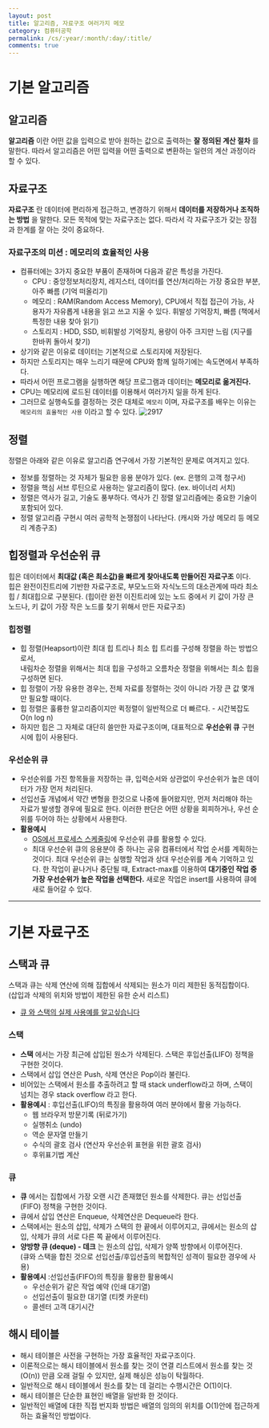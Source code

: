 ```yaml
---
layout: post
title: 알고리즘, 자료구조 여러가지 메모
category: 컴퓨터공학
permalink: /cs/:year/:month/:day/:title/
comments: true
---
```



# 기본 알고리즘

## 알고리즘
**알고리즘** 이란 어떤 값을 입력으로 받아 원하는 값으로 출력하는 **잘 정의된 계산 절차** 를 말한다.
따라서 알고리즘은 어떤 입력을 어떤 출력으로 변환하는 일련의 계산 과정이라 할 수 있다.

## 자료구조
**자료구조** 란 데이터에 편리하게 접근하고, 변경하기 위해서 **데이터를 저장하거나 조직하는 방법** 을 말한다.
모든 목적에 맞는 자료구조는 없다. 따라서 각 자료구조가 갖는 장점과 한계를 잘 아는 것이 중요하다.

### 자료구조의 미션 : 메모리의 효율적인 사용
- 컴퓨터에는 3가지 중요한 부품이 존재하며 다음과 같은 특성을 가진다.
	- CPU : 중앙정보처리장치, 레지스터, 데이터를 연산/처리하는 가장 중요한 부분, 아주 빠름 (기억 떠올리기)
	- 메모리 : RAM(Random Access Memory), CPU에서 직접 접근이 가능, 사용자가 자유롭게 내용을 읽고 쓰고 지울 수 있다. 휘발성 기억장치, 빠름 (책에서 특정한 내용 찾아 읽기)
	- 스토리지 : HDD, SSD, 비휘발성 기억장치, 용량이 아주 크지만 느림 (지구를 한바퀴 돌아서 찾기)
- 상기와 같은 이유로 데이터는 기본적으로 스토리지에 저장된다.
- 하지만 스토리지는 매우 느리기 때문에 CPU와 함께 일하기에는 속도면에서 부족하다.
- 따라서 어떤 프로그램을 실행하면 해당 프로그램과 데이터는 **메모리로 옮겨진다.**
- CPU는 메모리에 로드된 데이터를 이용해서 여러가지 일을 하게 된다.
- 그러므로 실행속도를 결정하는 것은 대체로 `메모리` 이며, 자료구조를 배우는 이유는 `메모리의 효율적인 사용` 이라고 할 수 있다.
![2917](http://i.imgur.com/g5Q6SOs.png)

## 정렬
정렬은 아래와 같은 이유로 알고리즘 연구에서 가장 기본적인 문제로 여겨지고 있다.

- 정보를 정렬하는 것 자체가 필요한 응용 분야가 있다. (ex. 은행의 고객 청구서)
- 정렬을 핵심 서브 루틴으로 사용하는 알고리즘이 많다. (ex. 바이너리 서치)
- 정렬은 역사가 길고, 기술도 풍부하다. 역사가 긴 정렬 알고리즘에는 중요한 기술이 포함되어 있다.
- 정렬 알고리즘 구현시 여러 공학적 논쟁점이 나타난다. (캐시와 가상 메모리 등 메모리 계층구조)

## 힙정렬과 우선순위 큐
힙은 데이터에서 **최대값 (혹은 최소값)을 빠르게 찾아내도록 만들어진 자료구조** 이다.    
힙은 완전이진트리에 기반한 자료구조로, 부모노드와 자식노드의 대소관계에 따라 최소힙 / 최대힙으로 구분된다.
(힙이란 완전 이진트리에 있는 노드 중에서 키 값이 가장 큰 노드나, 키 값이 가장 작은 노드를 찾기 위해서 만든 자료구조)

### 힙정렬
- 힙 정렬(Heapsort)이란 최대 힙 트리나 최소 힙 트리를 구성해 정렬을 하는 방법으로서,    
  내림차순 정렬을 위해서는 최대 힙을 구성하고 오름차순 정렬을 위해서는 최소 힙을 구성하면 된다.
- 힙 정렬이 가장 유용한 경우는, 전체 자료를 정렬하는 것이 아니라 가장 큰 값 몇개만 필요할 때이다.
- 힙 정렬은 훌륭한 알고리즘이지만 퀵정렬이 일반적으로 더 빠르다. -  시간복잡도 O(n log n)
- 하지만 힙은 그 자체로 대단히 쓸만한 자료구조이며, 대표적으로 **우선순위 큐** 구현시에 힙이 사용된다.

### 우선순위 큐
- 우선순위를 가진 항목들을 저장하는 큐, 입력순서와 상관없이 우선순위가 높은 데이터가 가장 먼저 처리된다.
- 선입선출 개념에서 약간 변형을 한것으로 나중에 들어왔지만, 먼저 처리해야 하는 자료가 발생할 경우에 필요로 한다. 이러한 판단은 어떤 상황을 회피하거나, 우선 순위를 두어야 하는 상황에서 사용한다.
- **활용예시**
	- [OS에서 프로세스 스케줄링](http://mooneegee.blogspot.kr/2015/01/osprocess-scheduling.html)에 우선순위 큐를 활용할 수 있다.
	- 최대 우선순위 큐의 응용분야 중 하나는 공유 컴퓨터에서 작업 순서를 계획하는 것이다. 최대 우선순위 큐는 실행할 작업과 상대 우선순위를 계속 기억하고 있다. 한 작업이 끝나거나 중단될 때, Extract-max를 이용하여 **대기중인 작업 중 가장 우선순위가 높은 작업을 선택한다.** 새로운 작업은 insert를 사용하여 큐에 새로 들어갈 수 있다.

---
# 기본 자료구조

## 스택과 큐
스택과 큐는 삭제 연산에 의해 집합에서 삭제되는 원소가 미리 제한된 동적집합이다.   
(삽입과 삭제의 위치와 방법이 제한된 유한 순서 리스트)
- [큐 와 스택의 실제 사용예를 알고싶습니다](http://hashcode.co.kr/questions/1830/%EC%9E%90%EB%A3%8C%EA%B5%AC%EC%A1%B0%ED%81%90-%EC%99%80-%EC%8A%A4%ED%83%9D%EC%9D%98-%EC%8B%A4%EC%A0%9C-%EC%82%AC%EC%9A%A9%EC%98%88%EB%A5%BC-%EC%95%8C%EA%B3%A0%EC%8B%B6%EC%8A%B5%EB%8B%88%EB%8B%A4)

### 스택
- **스택** 에서는 가장 최근에 삽입된 원소가 삭제된다. 스택은 후입선출(LIFO) 정책을 구현한 것이다.  
- 스택에서 삽입 연산은 Push, 삭제 연산은 Pop이라 불린다.
- 비어있는 스택에서 원소를 추출하려고 할 때 stack underflow라고 하며, 스택이 넘치는 경우 stack overflow 라고 한다.
- **활용예시** : 후입선출(LIFO)의 특징을 활용하여 여러 분야에서 활용 가능하다.
	- 웹 브라우저 방문기록 (뒤로가기)
	- 실행취소 (undo)
	- 역순 문자열 만들기
	- 수식의 괄호 검사 (연산자 우선순위 표현을 위한 괄호 검사)
	- 후위표기법 계산


### 큐
- **큐** 에서는 집합에서 가장 오랜 시간 존재했던 원소를 삭제한다. 큐는 선입선출(FIFO) 정책을 구현한 것이다.
- 큐에서 삽입 연산은 Enqueue, 삭제연산은 Dequeue라 한다.
- 스택에서는 원소의 삽입, 삭제가 스택의 한 끝에서 이루어지고, 큐에서는 원소의 삽입, 삭제가 큐의 서로 다른 쪽 끝에서 이루어진다.
- **양방향 큐 (deque) - 데크** 는 원소의 삽입, 삭제가 양쪽 방향에서 이루어진다.   
(큐와 스택을 합친 것으로 선입선출/후입선출의 복합적인 성격이 필요한 경우에 사용)
- **활용예시** :선입선출(FIFO)의 특징을 활용한 활용예시
	- 우선순위가 같은 작업 예약 (인쇄 대기열)
	- 선입선출이 필요한 대기열 (티켓 카운터)
	- 콜센터 고객 대기시간

## 해시 테이블
- 해시 테이블은 사전을 구현하는 가장 효율적인 자료구조이다.
- 이론적으로는 해시 테이블에서 원소를 찾는 것이 연결 리스트에서 원소를 찾는 것 (O(n)) 만큼 오래 걸릴 수 있지만, 실제 해싱은 성능이 탁월하다.
- 일반적으로 해시 테이블에서 원소를 찾는 데 걸리는 수행시간은 O(1)이다.
- 해시 테이블은 단순한 표현인 배열을 일반화 한 것이다.
- 일반적인 배열에 대한 직접 번지화 방법은 배열의 임의의 위치를 O(1)안에 접근하게 하는 효율적인 방법이다.
